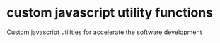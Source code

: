 # custom javascript utility functions
Custom javascript utilities for accelerate the software development
